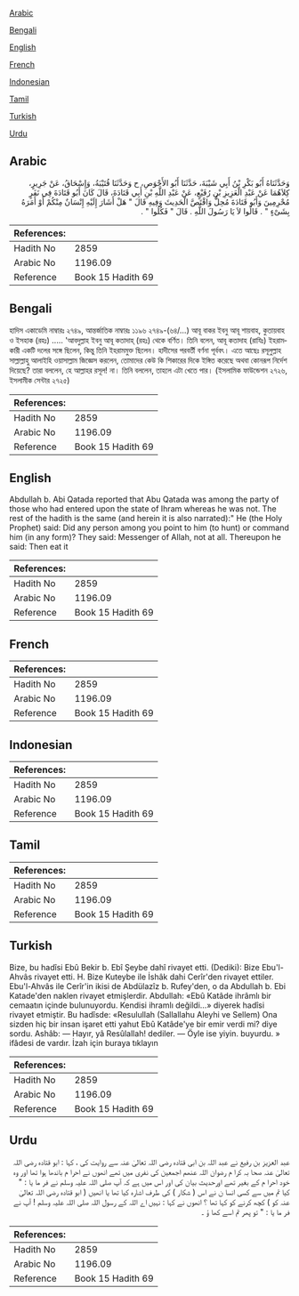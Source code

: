 [Arabic](#arabic)

[Bengali](#bengali)

[English](#english)

[French](#french)

[Indonesian](#indonesian)

[Tamil](#tamil)

[Turkish](#turkish)

[Urdu](#urdu)

## Arabic


<div dir="rtl" lang="ar" style={{fontSize:'larger',backgroundColor:'#f8f9fa',padding:20}}>
وَحَدَّثَنَاهُ أَبُو بَكْرِ بْنُ أَبِي شَيْبَةَ، حَدَّثَنَا أَبُو الأَحْوَصِ، ح وَحَدَّثَنَا قُتَيْبَةُ، وَإِسْحَاقُ، عَنْ جَرِيرٍ، كِلاَهُمَا عَنْ عَبْدِ الْعَزِيزِ بْنِ رُفَيْعٍ، عَنْ عَبْدِ اللَّهِ بْنِ أَبِي قَتَادَةَ، قَالَ كَانَ أَبُو قَتَادَةَ فِي نَفَرٍ مُحْرِمِينَ وَأَبُو قَتَادَةَ مُحِلٌّ وَاقْتَصَّ الْحَدِيثَ وَفِيهِ قَالَ ‏"‏ هَلْ أَشَارَ إِلَيْهِ إِنْسَانٌ مِنْكُمْ أَوْ أَمَرَهُ بِشَىْءٍ ‏"‏ ‏.‏ قَالُوا لاَ يَا رَسُولَ اللَّهِ ‏.‏ قَالَ ‏"‏ فَكُلُوا ‏"‏ ‏.‏
</div>
<div style={{backgroundColor:'#f8f9fa',padding:20, marginBottom: 10}}><table> <thead> <tr> <th>References:</th> <th></th> </tr> </thead> <tbody><tr><td>Hadith No</td><td>2859</td></tr><tr><td>Arabic No</td><td>1196.09</td></tr><tr><td>Reference</td><td>Book 15 Hadith 69</td></tr></tbody></table></div>

## Bengali


<div dir="ltr" lang="bn" style={{fontSize:'larger',backgroundColor:'#f8f9fa',padding:20}}>
হাদিস একাডেমি নাম্বারঃ ২৭৪৯, আন্তর্জাতিক নাম্বারঃ ১১৯৬ ২৭৪৯-(৬৪/...) আবূ বাকর ইবনু আবূ শায়বাহ, কুতায়বাহ ও ইসহাক (রহঃ) ..... 'আবদুল্লাহ ইবনু আবূ কতাদাহ্ (রহঃ) থেকে বর্ণিত। তিনি বলেন, আবূ কতাদাহ (রাযিঃ) ইহরামকারী একটি দলের সঙ্গে ছিলেন, কিন্তু তিনি ইহরামমুক্ত ছিলেন। হাদীসের পরবর্তী বর্ণনা পূর্ববৎ। এতে আছেঃ রসূলুল্লাহ সাল্লাল্লাহু আলাইহি ওয়াসাল্লাম জিজ্ঞেস করলেন, তোমাদের কেউ কি শিকারের দিকে ইঙ্গিত করেছে অথবা কোনরূপ নির্দেশ দিয়েছে? তারা বললেন, হে আল্লাহর রসূল! না। তিনি বললেন, তাহলে এটা খেতে পার। (ইসলামিক ফাউন্ডেশন ২৭২৬, ইসলামীক সেন্টার ২৭২৫)
</div>
<div style={{backgroundColor:'#f8f9fa',padding:20, marginBottom: 10}}><table> <thead> <tr> <th>References:</th> <th></th> </tr> </thead> <tbody><tr><td>Hadith No</td><td>2859</td></tr><tr><td>Arabic No</td><td>1196.09</td></tr><tr><td>Reference</td><td>Book 15 Hadith 69</td></tr></tbody></table></div>

## English


<div dir="ltr" lang="en" style={{fontSize:'larger',backgroundColor:'#f8f9fa',padding:20}}>
Abdullah b. Abi Qatada reported that Abu Qatada was among the party of those who had entered upon the state of Ihram whereas he was not. The rest of the hadith is the same (and herein it is also narrated):" He (the Holy Prophet) said: Did any person among you point to him (to hunt) or command him (in any form)? They said: Messenger of Allah, not at all. Thereupon he said: Then eat it
</div>
<div style={{backgroundColor:'#f8f9fa',padding:20, marginBottom: 10}}><table> <thead> <tr> <th>References:</th> <th></th> </tr> </thead> <tbody><tr><td>Hadith No</td><td>2859</td></tr><tr><td>Arabic No</td><td>1196.09</td></tr><tr><td>Reference</td><td>Book 15 Hadith 69</td></tr></tbody></table></div>

## French


<div dir="ltr" lang="fr" style={{fontSize:'larger',backgroundColor:'#f8f9fa',padding:20}}>

</div>
<div style={{backgroundColor:'#f8f9fa',padding:20, marginBottom: 10}}><table> <thead> <tr> <th>References:</th> <th></th> </tr> </thead> <tbody><tr><td>Hadith No</td><td>2859</td></tr><tr><td>Arabic No</td><td>1196.09</td></tr><tr><td>Reference</td><td>Book 15 Hadith 69</td></tr></tbody></table></div>

## Indonesian


<div dir="ltr" lang="id" style={{fontSize:'larger',backgroundColor:'#f8f9fa',padding:20}}>

</div>
<div style={{backgroundColor:'#f8f9fa',padding:20, marginBottom: 10}}><table> <thead> <tr> <th>References:</th> <th></th> </tr> </thead> <tbody><tr><td>Hadith No</td><td>2859</td></tr><tr><td>Arabic No</td><td>1196.09</td></tr><tr><td>Reference</td><td>Book 15 Hadith 69</td></tr></tbody></table></div>

## Tamil


<div dir="ltr" lang="ta" style={{fontSize:'larger',backgroundColor:'#f8f9fa',padding:20}}>

</div>
<div style={{backgroundColor:'#f8f9fa',padding:20, marginBottom: 10}}><table> <thead> <tr> <th>References:</th> <th></th> </tr> </thead> <tbody><tr><td>Hadith No</td><td>2859</td></tr><tr><td>Arabic No</td><td>1196.09</td></tr><tr><td>Reference</td><td>Book 15 Hadith 69</td></tr></tbody></table></div>

## Turkish


<div dir="ltr" lang="tr" style={{fontSize:'larger',backgroundColor:'#f8f9fa',padding:20}}>
Bize, bu hadîsi Ebû Bekir b. Ebî Şeybe dahî rivayet etti. (Dediki): Bize Ebu'l-Ahvâs rivayet etti. H. Bize Kuteybe ile İshâk dahi Cerîr'den rivayet ettiler. Ebu'l-Ahvâs ile Cerîr'in ikisi de Abdülazîz b. Rufey'den, o da Abdullah b. Ebi Katade'den naklen rivayet etmişlerdir. Abdullah: «Ebû Katâde ihrâmlı bir cemaatın içinde bulunuyordu. Kendisi ihramlı değildi...» diyerek hadîsi rivayet etmiştir. Bu hadîsde: «Resulullah (Sallallahu Aleyhi ve Sellem) Ona sizden hiç bir insan işaret etti yahut Ebû Katâde'ye bir emir verdi mi? diye sordu. Ashâb: — Hayır, yâ Resûlallah! dediler. — Öyle ise yiyin. buyurdu. » ifâdesi de vardır. İzah için buraya tıklayın
</div>
<div style={{backgroundColor:'#f8f9fa',padding:20, marginBottom: 10}}><table> <thead> <tr> <th>References:</th> <th></th> </tr> </thead> <tbody><tr><td>Hadith No</td><td>2859</td></tr><tr><td>Arabic No</td><td>1196.09</td></tr><tr><td>Reference</td><td>Book 15 Hadith 69</td></tr></tbody></table></div>

## Urdu


<div dir="rtl" lang="ur" style={{fontSize:'larger',backgroundColor:'#f8f9fa',padding:20}}>
عبد العزیز بن رفیع نے عبد اللہ بن ابی قتادہ رضی اللہ تعالیٰ عنہ سے روایت کی ، کہا : ابو قتادہ رضی اللہ تعالیٰ عنہ صحا بہ کرا م رضوان اللہ عنھم اجمعین کی نفری میں تھے انھوں نے احرا م باندھا ہوا تھا اور وہ خود احرا م کے بغیر تھے اورحدیث بیان کی اور اس میں ہے کہ آپ صلی اللہ علیہ وسلم نے فر ما یا : " کیا تم میں سے کسی انسا ن نے اس ( شکار ) کی طرف اشارہ کیا تھا یا انھیں ( ابو قتادہ رضی اللہ تعالیٰ عنہ کو ) کچھ کرنے کو کہا تھا ؟ انھوں نے کہا : نہیں اے اللہ کے رسول اللہ صلی اللہ علیہ وسلم ! آپ نے فر ما یا : " تو پھر تم اسے کھا ؤ ۔
</div>
<div style={{backgroundColor:'#f8f9fa',padding:20, marginBottom: 10}}><table> <thead> <tr> <th>References:</th> <th></th> </tr> </thead> <tbody><tr><td>Hadith No</td><td>2859</td></tr><tr><td>Arabic No</td><td>1196.09</td></tr><tr><td>Reference</td><td>Book 15 Hadith 69</td></tr></tbody></table></div>
